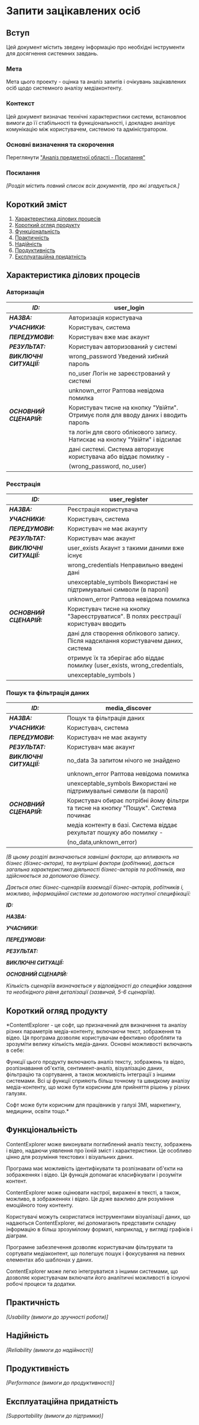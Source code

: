 # Запити зацікавлених осіб

## Вступ

Цей документ містить зведену інформацію про необхідні інструменти для досягнення системних завдань.

### Мета

Мета цього проекту - оцінка та аналіз запитів і очікувань зацікавлених осіб щодо системного аналізу медіаконтенту.

### Контекст

Цей документ визначає технічні характеристики системи, встановлює вимоги до її стабільності та функціональності, і докладно аналізує комунікацію між користувачем, системою та адміністратором.


### Основні визначення та скорочення

Переглянути ["Аналіз предметної області - Посилання"](https://github.com/vladimirkoff/edu_db_labs_team/blob/master/docs/requirements/state-of-the-art.md#%D0%BE%D1%81%D0%BD%D0%BE%D0%B2%D0%BD%D1%96-%D0%B2%D0%B8%D0%B7%D0%BD%D0%B0%D1%87%D0%B5%D0%BD%D0%BD%D1%8F)


### Посилання

*[Розділ містить повний список всіх документів, про які згадується.]*


## Короткий зміст

1. [Характеристика ділових процесів]()
2. [Короткий огляд продукту]()
3. [Функціональність]()
4. [Практичність]()
5. [Надійність]()
6. [Продуктивність]()
7. [Експлуатаційна придатність]()


## Характеристика ділових процесів

### Авторизація
| **_ID:_**                | user_login                                                                                                           |
| ------------------------ | ----------------------------------------------------------------------------------------------------------------------|
| **_НАЗВА:_**             | Авторизація користувача                                                                                    |
| **_УЧАСНИКИ:_**          | Користувач, система                                                                                                   |
| **_ПЕРЕДУМОВИ:_**        | Користувач вже має акаунт                                                                         |
| **_РЕЗУЛЬТАТ:_**         | Користувач авторизований у системі                                                                       |
| **_ВИКЛЮЧНІ СИТУАЦІЇ:_** | wrong_password Уведений хибний пароль                                                       |
|                          | no_user Логін не зареєстрований у системі 
|                          | unknown_error Раптова невідома помилка                                        |
| **_ОСНОВНИЙ СЦЕНАРІЙ:_** | Користувач тисне на кнопку "Увійти". Отримує поля для вводу даних і вводить пароль
|                          | та логін для свого облікового запису. Натискає на кнопку "Увійти" і відсилає
|                          | дані системі. Система авторизує користувача або віддає помилку - 
|                          | (wrong_password, no_user)                                      |
### Реєстрація 

| **_ID:_**                | user_register                                                                                                           |
| ------------------------ | ----------------------------------------------------------------------------------------------------------------------|
| **_НАЗВА:_**             | Реєстрація користувача                                                                                     |
| **_УЧАСНИКИ:_**          | Користувач, система                                                                                                   |
| **_ПЕРЕДУМОВИ:_**        | Користувач не має акаунту                                                                            |
| **_РЕЗУЛЬТАТ:_**         | Користувач має акаунт                                                                           |
| **_ВИКЛЮЧНІ СИТУАЦІЇ:_** | user_exists Акаунт з такими даними вже існує                                                         |
|                          | wrong_credentials Неправильно введені дані
|                          | unexceptable_symbols Використані не підтримувальні символи (в паролі)  
|                          | unknown_error Раптова невідома помилка                                        |
| **_ОСНОВНИЙ СЦЕНАРІЙ:_** | Користувач тисне на кнопку "Зареєструватися". В полях реєстрації користувач вводить
|                          | дані для створення облікового запису. Після надсилання користувачем даних, система
|                          | отримує їх та зберігає або віддає помилку (user_exists, wrong_credentials,  
|                          |   unexceptable_symbols )                                       |
### Пошук та фільтрація даних
| **_ID:_**                | media_discover                                                                                                           |
| ------------------------ | ----------------------------------------------------------------------------------------------------------------------|
| **_НАЗВА:_**             | Пошук та фільтрація даних                                                                                     |
| **_УЧАСНИКИ:_**          | Користувач, система                                                                                                   |
| **_ПЕРЕДУМОВИ:_**        | Користувач не має акаунту                                                                            |
| **_РЕЗУЛЬТАТ:_**         | Користувач має акаунт                                                                           |
| **_ВИКЛЮЧНІ СИТУАЦІЇ:_** | no_data За запитом нічого не знайдено                                                         |
|                          | unknown_error Раптова невідома помилка
|                          | unexceptable_symbols Використані не підтримувальні символи (в паролі)                                          |
| **_ОСНОВНИЙ СЦЕНАРІЙ:_** | Користувач обирає потрібні йому фільтри та тисне на кнопку "Пошук". Система починає 
|                          | медіа контенту в базі. Система віддає рехультат пошуку або помилку - 
|                          | (no_data,unknown_error)                                     |





*[В цьому розділі визначаються зовнішні фактори, що впливають на бізнес (бізнес-актори), 
та внутрішні фактори (робітники), дається загальна характеристика діяльності бізнес-акторів 
та робітників, яка здійснюється за допомогою бізнесу.*

*Дається опис бізнес-сценаріїв взаємодії бізнес-акторів, робітників і, можливо, інформаційної системи за допомогою наступної
специфікації:*

   
***ID:***
    
***НАЗВА:***
    
***УЧАСНИКИ:***

***ПЕРЕДУМОВИ:***

***РЕЗУЛЬТАТ:***

***ВИКЛЮЧНІ СИТУАЦІЇ:***

***ОСНОВНИЙ СЦЕНАРІЙ:***

*Кількість сценаріїв визначається у відповідності до специфіки завдання та необхідного 
рівня деталізації (зазвичай, 5-6 сценаріїв).*

## Короткий огляд продукту

*ContentExplorer - це софт, що призначений для визначення та аналізу різних параметрів медіа-контенту, включаючи текст, зображення та відео. Ця програма дозволяє користувачам ефективно обробляти та зрозуміти велику кількість медіа-даних. Основні можливості включають в себе:

Функції цього продукту включають аналіз тексту, зображень та відео, розпізнавання об'єктів, сентимент-аналіз, візуалізацію даних, фільтрацію та сортування, а також можливість інтеграції з іншими системами. Всі ці функції сприяють більш точному та швидкому аналізу медіа-контенту, що може бути корисним для прийняття рішень у різних галузях.

Софт може бути корисним для працівників у галузі ЗМІ, маркетингу, медицини, освіти тощо.*

## Функціональність

ContentExplorer може виконувати поглиблений аналіз тексту, зображень і відео, надаючи уявлення про їхній зміст і характеристики. Це особливо цінно для розуміння текстових і візуальних даних.

Програма має можливість ідентифікувати та розпізнавати об'єкти на зображеннях і відео. Ця функція допомагає класифікувати і розуміти контент.

ContentExplorer може оцінювати настрої, виражені в тексті, а також, можливо, в зображеннях і відео. Це дуже важливо для розуміння емоційного тону контенту.

Користувачі можуть скористатися інструментами візуалізації даних, що надаються ContentExplorer, які допомагають представити складну інформацію в більш зрозумілому форматі, наприклад, у вигляді графіків і діаграм.

Програмне забезпечення дозволяє користувачам фільтрувати та сортувати медіаконтент, що полегшує пошук і фокусування на певних елементах або шаблонах у даних.

ContentExplorer може легко інтегруватися з іншими системами, що дозволяє користувачам включати його аналітичні можливості в існуючі робочі процеси та додатки.


## Практичність

*[Usability (вимоги до зручності роботи)]*

## Надійність

*[Reliability (вимоги до надійності)]*

## Продуктивність

*[Performance (вимоги до продуктивності)]*

## Експлуатаційна придатність

*[Supportability (вимоги до підтримки)]*
